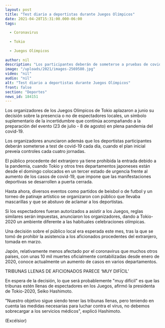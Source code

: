 ```yaml
---
layout: post
title: "Test diario a deportistas durante Juegos Olímpicos"
date: 2021-04-28T15:31:00.000-06:00
tags:
  
  - Coronavirus
  
  - Tokio
  
  - Juegos Olímpicos
  
author: nil
description: "Los participantes deberán de someterse a pruebas de covid cada día. La decisión de tener público durante la cita olímpica se aplaza hasta junio"
image: "/uploads/2021/images-2569580.jpg"
video: "nil"
audio: "nil"
alt: "Test diario a deportistas durante Juegos Olímpicos"
front: false
section: "Deportes"
news_id: 184151
---
```


Los organizadores de los Juegos Olímpicos de Tokio aplazaron a junio su decisión sobre la presencia o no de espectadores locales, un símbolo suplementario de la incertidumbre que continúa acompañando a la preparación del evento (23 de julio - 8 de agosto) en plena pandemia del covid-19. 

Los organizadores anunciaron además que los deportistas participantes deberán someterse a test de covid-19 cada día, cuando el plan inicial preveía controles cada cuatro jornadas.

El público procedente del extranjero ya tiene prohibida la entrada debido a la pandemia, cuando Tokio y otros tres departamentos japoneses están desde el domingo colocados en un tercer estado de urgencia frente al aumento de los casos de covid-19, que impone que las manifestaciones deportivas se desarrollen a puerta cerrada.

Hasta ahora, diversos eventos como partidos de beisbol o de futbol y un torneo de patinaje artístico se organizaron con público que llevaba mascarillas y que se abstuvo de aclamar a los deportistas.

Si los espectadores fueran autorizados a asistir a los Juegos, reglas similares serán impuestas, anunciaron los organizadores, dando a Tokio-2020 un ambiente diferente a las habituales celebraciones olímpicas.

Una decisión sobre el público local era esperada este mes, tras la que se tomó de prohibir la asistencia a los aficionados procedentes del extranjero, tomada en marzo.

Japón, relativamente menos afectado por el coronavirus que muchos otros países, con unas 10 mil muertes oficialmente contabilizadas desde enero de 2020, conoce actualmente un aumento de casos en varios departamentos.

TRIBUNAS LLENAS DE AFICIONADOS PARECE ‘MUY DIFÍCIL’

En espera de la decisión, lo que será probablemente "muy difícil" es que las tribunas estén llenas de espectadores en los Juegos, afirmó la presidenta de Tokio-2020, Seiko Hashimoto.

"Nuestro objetivo sigue siendo tener las tribunas llenas, pero teniendo en cuenta las medidas necesarias para luchar contra el virus, no debemos sobrecargar a los servicios médicos", explicó Hashimoto.

(Excélsior)